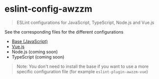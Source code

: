 # eslint-config-awzzm
> ESLint configurations for JavaScript, TypeScript, Node.js and Vue.js

See the corresponding files for the different configurations
- [Base (JavaScript)](/base)
- [Vue.js](/vue)
- Node.js (coming soon)
- TypeScript (coming soon)

> Note: You don't need to install the base if you want to use a more specific configuration
> file (for example `eslint-plugin-awzzm-vue`)
